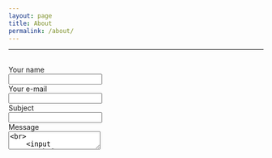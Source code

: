 ```yaml
---
layout: page
title: About
permalink: /about/
---
```

<hr><br>

<form action="contact.php" method="post">
    Your name<br>
    <input type="text" name="cf_name"><br>
    Your e-mail<br>
    <input type="text" name="cf_email"><br>
    Subject<br>
    <input type="text" name="cf_subject"><br>
    Message<br>
    <textarea name="cf_message"><br>
    <input type="submit" value="Send">
    <input type="reset" value="Clear">
</form>
